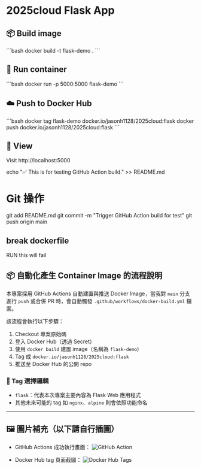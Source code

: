 
# 2025cloud Flask App

## 📦 Build image
\`\`\`bash
docker build -t flask-demo .
\`\`\`

## 🚀 Run container
\`\`\`bash
docker run -p 5000:5000 flask-demo
\`\`\`

## ☁️ Push to Docker Hub
\`\`\`bash
docker tag flask-demo docker.io/jasonh1128/2025cloud:flask
docker push docker.io/jasonh1128/2025cloud:flask
\`\`\`

## 🔗 View
Visit http://localhost:5000




echo "✅ This is for testing GitHub Action build." >> README.md

# Git 操作
git add README.md
git commit -m "Trigger GitHub Action build for test"
git push origin main


## break dockerfile
RUN this will fail

## 📦 自動化產生 Container Image 的流程說明

本專案採用 GitHub Actions 自動建置與推送 Docker Image，當我對 `main` 分支進行 `push` 或合併 PR 時，會自動觸發 `.github/workflows/docker-build.yml` 檔案。

該流程會執行以下步驟：
1. Checkout 專案原始碼
2. 登入 Docker Hub（透過 Secret）
3. 使用 `docker build` 建置 image（名稱為 `flask-demo`）
4. Tag 成 `docker.io/jasonh1128/2025cloud:flask`
5. 推送至 Docker Hub 的公開 repo

### 📌 Tag 選擇邏輯

- `flask`：代表本次專案主要內容為 Flask Web 應用程式
- 其他未來可能的 tag 如 `nginx`、`alpine` 則會依照功能命名

---

## 🖼️ 圖片補充（以下請自行插圖）

- GitHub Actions 成功執行畫面：
  ![GitHub Action](./images/github-action-success.png)

- Docker Hub tag 頁面截圖：
  ![Docker Hub Tags](./images/dockerhub-tags.png)

